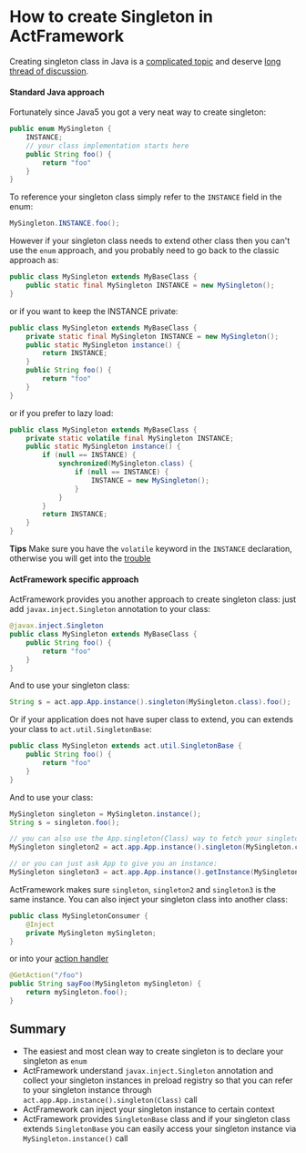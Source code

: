 # How to create Singleton in ActFramework

Creating singleton class in Java is a [complicated topic](http://www.javaworld.com/article/2073352/core-java/simply-singleton.html) and deserve [long thread of discussion](http://stackoverflow.com/questions/70689/what-is-an-efficient-way-to-implement-a-singleton-pattern-in-java). 

#### Standard Java approach

Fortunately since Java5 you got a very neat way to create singleton:

```java
public enum MySingleton {
    INSTANCE;
    // your class implementation starts here
    public String foo() {
        return "foo"
    }
}
```

To reference your singleton class simply refer to the `INSTANCE` field in the enum:

```java
MySingleton.INSTANCE.foo();
```

However if your singleton class needs to extend other class then you can't use the `enum` approach, and you probably need to go back to the classic approach as:

```java
public class MySingleton extends MyBaseClass {
    public static final MySingleton INSTANCE = new MySingleton(); 
}
``` 

or if you want to keep the INSTANCE private:

```java
public class MySingleton extends MyBaseClass {
    private static final MySingleton INSTANCE = new MySingleton();
    public static MySingleton instance() {
        return INSTANCE;
    } 
    public String foo() {
        return "foo"
    }
}
``` 

or if you prefer to lazy load:

```java
public class MySingleton extends MyBaseClass {
    private static volatile final MySingleton INSTANCE;
    public static MySingleton instance() {
        if (null == INSTANCE) {
            synchronized(MySingleton.class) {
                if (null == INSTANCE) {
                    INSTANCE = new MySingleton();
                }
            }
        }
        return INSTANCE;
    }
}
``` 

**Tips** Make sure you have the `volatile` keyword in the `INSTANCE` declaration, otherwise you will get into the [trouble](http://www.cs.umd.edu/~pugh/java/memoryModel/DoubleCheckedLocking.html)

#### ActFramework specific approach

ActFramework provides you another approach to create singleton class: just add `javax.inject.Singleton` annotation to your class:

```java
@javax.inject.Singleton
public class MySingleton extends MyBaseClass {
    public String foo() {
        return "foo"
    }
}
```

And to use your singleton class:

```java
String s = act.app.App.instance().singleton(MySingleton.class).foo();
```

Or if your application does not have super class to extend, you can extends your class to `act.util.SingletonBase`:

```java
public class MySingleton extends act.util.SingletonBase {
    public String foo() {
        return "foo"
    }
}
```

And to use your class:

```java
MySingleton singleton = MySingleton.instance();
String s = singleton.foo();

// you can also use the App.singleton(Class) way to fetch your singleton:
MySingleton singleton2 = act.app.App.instance().singleton(MySingleton.class);

// or you can just ask App to give you an instance:
MySingleton singleton3 = act.app.App.instance().getInstance(MySingleton.class);
```

ActFramework makes sure `singleton`, `singleton2` and `singleton3` is the same instance. You can also inject your singleton class into another class:

```java
public class MySingletonConsumer {
    @Inject 
    private MySingleton mySingleton;
}
``` 

or into your [action handler](../controller.md#term)

```java
@GetAction("/foo")
public String sayFoo(MySingleton mySingleton) {
    return mySingleton.foo();
}
```

## Summary

* The easiest and most clean way to create singleton is to declare your singleton as `enum`
* ActFramework understand `javax.inject.Singleton` annotation and collect your singleton instances in preload registry so that you can refer to your singleton instance through `act.app.App.instance().singleton(Class)` call
* ActFramework can inject your singleton instance to certain context
* ActFramework provides `SingletonBase` class and if your singleton class extends `SingletonBase` you can easily access your singleton instance via `MySingleton.instance()` call


